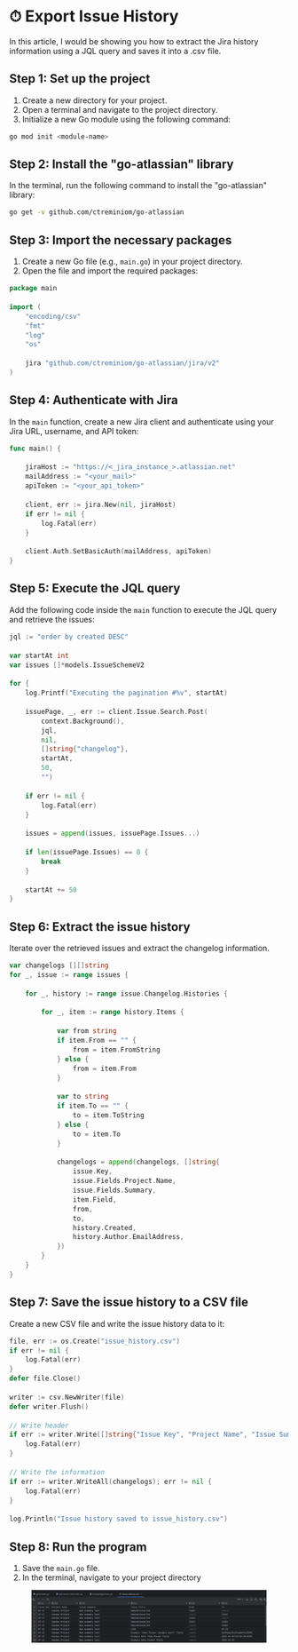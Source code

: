 # ⏱ Export Issue History

In this article, I would be showing you how to extract the Jira history information using a JQL query and saves it into a .csv file.

## Step 1: Set up the project

1. Create a new directory for your project.
2. Open a terminal and navigate to the project directory.
3. Initialize a new Go module using the following command:

```bash
go mod init <module-name>
```

## Step 2: Install the "go-atlassian" library

In the terminal, run the following command to install the "go-atlassian" library:

```bash
go get -v github.com/ctreminiom/go-atlassian
```

## Step 3: Import the necessary packages

1. Create a new Go file (e.g., `main.go`) in your project directory.
2. Open the file and import the required packages:

```go
package main

import (
	"encoding/csv"
	"fmt"
	"log"
	"os"

	jira "github.com/ctreminiom/go-atlassian/jira/v2"
)
```

## Step 4: Authenticate with Jira

In the `main` function, create a new Jira client and authenticate using your Jira URL, username, and API token:

```go
func main() {

	jiraHost := "https://<_jira_instance_>.atlassian.net"
	mailAddress := "<your_mail>"
	apiToken := "<your_api_token>"

	client, err := jira.New(nil, jiraHost)
	if err != nil {
		log.Fatal(err)
	}

	client.Auth.SetBasicAuth(mailAddress, apiToken)
}
```

## Step 5: Execute the JQL query

Add the following code inside the `main` function to execute the JQL query and retrieve the issues:

```go
jql := "order by created DESC"

var startAt int
var issues []*models.IssueSchemeV2

for {
	log.Printf("Executing the pagination #%v", startAt)

	issuePage, _, err := client.Issue.Search.Post(
		context.Background(),
		jql,
		nil,
		[]string{"changelog"},
		startAt,
		50,
		"")

	if err != nil {
		log.Fatal(err)
	}

	issues = append(issues, issuePage.Issues...)

	if len(issuePage.Issues) == 0 {
		break
	}

	startAt += 50
}
```

## Step 6: Extract the issue history

Iterate over the retrieved issues and extract the changelog information.

```go
var changelogs [][]string
for _, issue := range issues {

	for _, history := range issue.Changelog.Histories {

		for _, item := range history.Items {

			var from string
			if item.From == "" {
				from = item.FromString
			} else {
				from = item.From
			}

			var to string
			if item.To == "" {
				to = item.ToString
			} else {
				to = item.To
			}

			changelogs = append(changelogs, []string{
				issue.Key,
				issue.Fields.Project.Name,
				issue.Fields.Summary,
				item.Field,
				from,
				to,
				history.Created,
				history.Author.EmailAddress,
			})
		}
	}
}
```

## Step 7: Save the issue history to a CSV file

Create a new CSV file and write the issue history data to it:

```go
file, err := os.Create("issue_history.csv")
if err != nil {
	log.Fatal(err)
}
defer file.Close()

writer := csv.NewWriter(file)
defer writer.Flush()

// Write header
if err := writer.Write([]string{"Issue Key", "Project Name", "Issue Summary", "Issue Field", "From", "To", "When", "Who?"}); err != nil {
	log.Fatal(err)
}

// Write the information
if err := writer.WriteAll(changelogs); err != nil {
	log.Fatal(err)
}

log.Println("Issue history saved to issue_history.csv")
```

## Step 8: Run the program

1. Save the `main.go` file.
2. In the terminal, navigate to your project directory

<figure><img src="../.gitbook/assets/image (2) (1).png" alt=""><figcaption></figcaption></figure>
